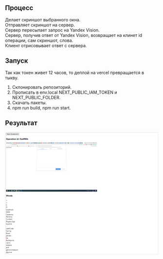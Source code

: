 ## Процесс

Делает скриншот выбранного окна.  
Отправляет скриншот на сервер.  
Сервер пересылает запрос на Yandex Vision.  
Сервер, получив ответ от Yandex Vision, возвращает на клинет id операции, сам скриншот, слова.  
Клиент отрисовывает ответ с сервера.

## Запуск  

Так как токен живет 12 часов, то деплой на vercel превращается в тыкву.  

1. Склонировать репозиторий.
2. Прописать в env.local NEXT_PUBLIC_IAM_TOKEN и NEXT_PUBLIC_FOLDER.  
3. Скачать пакеты.  
4. npm run build, npm run start.  

## Результат  
![img.png](public/img.png)
